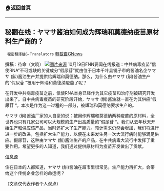 ###  [:house:返回首頁](https://github.com/ourhimalayas/txt)
---


## 秘翻在线：ヤマサ酱油如何成为辉瑞和莫德纳疫苗原材料生产商的？
` 秘密翻譯組G-Translators` [轉載自GNews](https://gnews.org/zh-hans/1603598/)

撰稿：待命（文晓）
![](https://assets.gnews.org/wp-content/uploads/2021/10/画像1-16-scaled.jpg)[图片来源](https://hokuso-4cities.com/zh-CN/spots/detail/91/)
10月19日FNN要闻在线报道：中共病毒疫苗“信使RNA”不可或缺的关键成分”假尿苷”就由位于日本千叶县铫子市的酱油名企ヤマサ (觓)酱油生产并提供给辉瑞和莫德纳。那么，为什么由ヤマサ (觓)酱油生产的”假尿苷 “被用于辉瑞和莫德纳疫苗了呢？

在开发中共病毒疫苗之前，信使RNA本身已经作为其它疫苗和治疗剂被研究开发出来了。自中共病毒疫苗的研究阶段开始，ヤマサ (觓)酱油就一直在为其供应”假尿苷 “。本次是作为这一过程的一部分，被辉瑞和莫德纳要求生产的。

ヤマサ (觓)酱油厂家的人自豪的说：被用作辉瑞和莫德纳两种疫苗的原材料，全世界也只有几家公司可以大规模的生产出高质量的”假尿苷 “。我们从去年秋天开始生产和供应该产品，当时还扩大了生产能力。预计需求仍然会增加，我们将进行进一步的改进，包括扩大生产能力，以便在未来发生另一次大流行病时能够满足供应。假尿苷，这种由ヤマサ (觓)酱油生产的产品，在中共病毒大流行中发挥了重要作用。希望更多的人知道，我们通过提供原材料为疫苗开发做出了贡献。

[信息源](https://www.fnn.jp/articles/-/255192)

住在日本的人都知道，ヤマサ (觓)酱油在超市里很常见。生产能力再扩大，会带给这个传统企业怎样的命运呢？

（文章仅代表作者个人观点）

